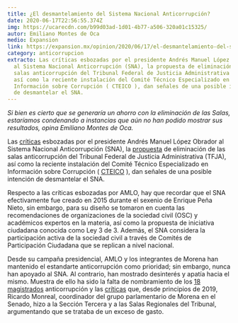 ```yaml
---
title: ¿El desmantelamiento del Sistema Nacional Anticorrupción?
date: 2020-06-17T22:56:55.374Z
img: https://ucarecdn.com/b99d03ad-1d01-4b77-a506-320a01c15325/
autor: Emiliano Montes de Oca
medio: Expansion
link: https://expansion.mx/opinion/2020/06/17/el-desmantelamiento-del-sistema-nacional-anticorrupcion
category: anticorrupcion
extracto: Las críticas esbozadas por el presidente Andrés Manuel López Obrador
  al Sistema Nacional Anticorrupción (SNA), la propuesta de eliminación de las
  salas anticorrupción del Tribunal Federal de Justicia Administrativa (TFJA),
  así como la reciente instalación del Comité Técnico Especializado en
  Información sobre Corrupción ( CTEICO ), dan señales de una posible intención
  de desmantelar el SNA.
---
```

*Si bien es cierto que se generaría un ahorro con la eliminación de las Salas, estaríamos condenando a instancias que aún no han podido mostrar sus resultados, opina Emiliano Montes de Oca.*

Las [críticas](https://www.eleconomista.com.mx/politica/AMLO-cuestiona-la-utilidad-del-Sistema-Nacional-Anticorrupcion-20200611-0045.html) esbozadas por el presidente Andrés Manuel López Obrador al Sistema Nacional Anticorrupción (SNA), la [propuesta](https://aristeguinoticias.com/1106/mexico/propone-amlo-solo-una-sala-nacional-para-sistema-anticorrupcion-suspende-las-regionales/) de eliminación de las salas anticorrupción del Tribunal Federal de Justicia Administrativa (TFJA), así como la reciente instalación del Comité Técnico Especializado en Información sobre Corrupción ( [CTEICO](https://www.gob.mx/sfp/prensa/preside-secretaria-irma-erendira-sandoval-instalacion-del-inedito-comite-tecnico-especializado-en-informacion-sobre-corrupcion) ), dan señales de una posible intención de desmantelar el SNA.

Respecto a las críticas esbozadas por AMLO, hay que recordar que el SNA efectivamente fue creado en 2015 durante el sexenio de Enrique Peña Nieto, sin embargo, para su diseño se tomaron en cuenta las recomendaciones de organizaciones de la sociedad civil (OSC) y académicos expertos en la materia, así como la propuesta de iniciativa ciudadana conocida como Ley 3 de 3. Además, el SNA considera la participación activa de la sociedad civil a través de Comités de Participación Ciudadana que se replican a nivel nacional.

Desde su campaña presidencial, AMLO y los integrantes de Morena han mantenido el estandarte anticorrupción como prioridad; sin embargo, nunca han apoyado al SNA. Al contrario, han mostrado desinterés y apatía hacia el mismo. Muestra de ello ha sido la falta de nombramiento de los [18 magistrados](http://cpc.org.mx/wp-content/uploads/2019/08/Comunicado-Prensa-CPC-agosto-2019.pdf) anticorrupción y las [críticas](https://morena.senado.gob.mx/2019/04/09/un-exceso-las-salas-especializadas-del-tfja-la-constitucion-no-las-preve-monreal/) que, desde principios de 2019, Ricardo Monreal, coordinador del grupo parlamentario de Morena en el Senado, hizo a la Sección Tercera y a las Salas Regionales del Tribunal, argumentando que se trataba de un exceso de gasto.
